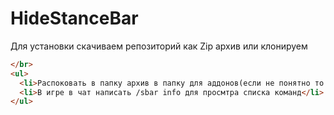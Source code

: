 # HideStanceBar
Для установки скачиваем репозиторий как Zip архив или клонируем
```html
</br>
<ul>
  <li>Раcпоковать в папку архив в папку для аддонов(если не понятно то загуглите как ставить аддоны)</li>
  <li>В игре в чат написать /sbar info для просмтра списка команд</li>
</ul>
```
